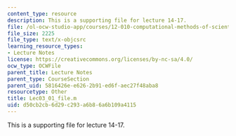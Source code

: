 ```yaml
---
content_type: resource
description: This is a supporting file for lecture 14-17.
file: /ol-ocw-studio-app/courses/12-010-computational-methods-of-scientific-programming-fall-2011/d50cb2cb6d29c293a6b86a6b109a4115_Lec03_01_file.m
file_size: 2225
file_type: text/x-objcsrc
learning_resource_types:
- Lecture Notes
license: https://creativecommons.org/licenses/by-nc-sa/4.0/
ocw_type: OCWFile
parent_title: Lecture Notes
parent_type: CourseSection
parent_uid: 5816426e-e626-2b91-ed6f-aec27f48aba8
resourcetype: Other
title: Lec03_01_file.m
uid: d50cb2cb-6d29-c293-a6b8-6a6b109a4115
---
```

This is a supporting file for lecture 14-17.